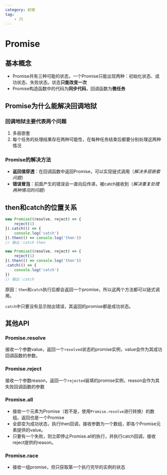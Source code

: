 ```yaml
---
category: 前端
tag:
    - JS
---
```


# Promise

## 基本概念

- Promise共有三种可能的状态，一个Promise只能出现两种：初始化状态、成功状态、失败状态。状态**只能改变一次**
- Promise构造函数中的代码为**同步代码**，回调函数为**微任务**



## Promise为什么能解决回调地狱

### 回调地狱主要代表两个问题

1. 多层嵌套
2. 每个任务的处理结果存在两种可能性，在每种任务结束后都要分别处理这两种情况

### Promise的解决方法

- **返回值穿透**：在回调函数中返回Promise，可以实现链式调用（*解决多层嵌套问题*）
- **错误冒泡**：前面产生的错误会一直向后传递，被catch接收到（*解决重复处理两种情况的问题*）

## then和catch的位置关系

```js
new Promise((resolve, reject) => {
    reject(1)
}).catch(() => {
    console.log('catch')
}).then(() => console.log('then'))
// 输出：catch then
```

```js
new Promise((resolve, reject) => {
    reject(1)
}).then(() => console.log('then'))
.catch(() => {
    console.log('catch')
})
// 输出：catch
```

原因：`then`和`catch`执行后都会返回一个promise，所以这两个方法都可以链式调用。

`catch`中只要没有显示抛出错误，其返回的promise都是成功状态。

## 其他API

### Promise.resolve

接收一个参数value，返回一个`resolved`状态的promise实例，value会作为其成功回调函数的参数。

### Promise.reject

接收一个参数reason，返回一个`rejected`装填的promise实例，reason会作为其失败回调函数的参数

### Promise.all

- 接收一个元素为Promise（若不是，使用`Promise.resolve`进行转换）的数组。返回也是一个Promise
- 全部变为成功状态，执行then回调，接收参数为一个数组，即各个Promise元素提供的value。
- 只要有一个失败，则立即停止Promise.all的执行，并执行catch回调，接收reject提供的reason。


### Promise.race

- 接收一组promise，但只获取第一个执行完毕的实例的状态

